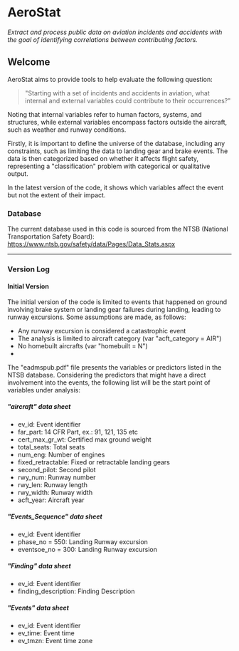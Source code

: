 # AeroStat

*Extract and process public data on aviation incidents and accidents with the goal of identifying correlations between contributing factors.*

## Welcome

AeroStat aims to provide tools to help evaluate the following question:

>"Starting with a set of incidents and accidents in aviation, what internal and external variables could contribute to their occurrences?"

Noting that internal variables refer to human factors, systems, and structures, while external variables encompass factors outside the aircraft, such as weather and runway conditions.

Firstly, it is important to define the universe of the database, including any constraints, such as limiting the data to landing gear and brake events. The data is then categorized based on whether it affects flight safety, representing a "classification" problem with categorical or qualitative output.

In the latest version of the code, it shows which variables affect the event but not the extent of their impact.

### Database

The current database used in this code is sourced from the NTSB (National Transportation Safety Board): https://www.ntsb.gov/safety/data/Pages/Data_Stats.aspx

___

### Version Log

#### Initial Version

The initial version of the code is limited to events that happened on ground involving brake system or landing gear failures during landing, leading to runway excursions. Some assumptions are made, as follows:

* Any runway excursion is considered a catastrophic event
* The analysis is limited to aircraft category (var "acft_category = AIR")
* No homebuilt aircrafts (var "homebuilt = N")
* 

The "eadmspub.pdf" file presents the variables or predictors listed in the NTSB database. Considering the predictors that might have a direct involvement into the events, the following list will be the start point of variables under analysis:

##### "aircraft" data sheet

- ev_id: Event identifier
- far_part: 14 CFR Part, ex.: 91, 121, 135 etc
- cert_max_gr_wt: Certified max ground weight
- total_seats: Total seats
- num_eng: Number of engines
- fixed_retractable: Fixed or retractable landing gears
- second_pilot: Second pilot
- rwy_num: Runway number
- rwy_len: Runway length
- rwy_width: Runway width
- acft_year: Aircraft year

##### "Events_Sequence" data sheet

- ev_id: Event identifier
- phase_no = 550: Landing Runway excursion
- eventsoe_no = 300: Landing Runway excursion

##### "Finding" data sheet

- ev_id: Event identifier
- finding_description: Finding Description

##### "Events" data sheet

- ev_id: Event identifier
- ev_time: Event time
- ev_tmzn: Event time zone
